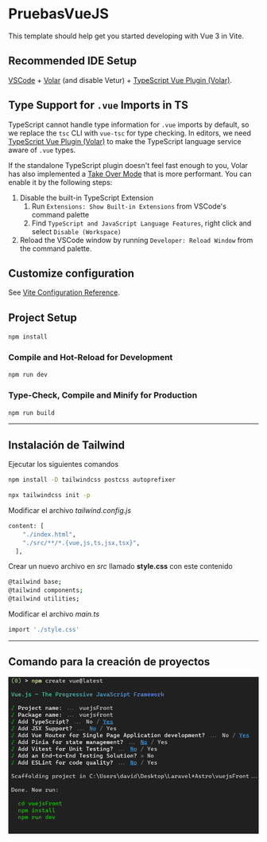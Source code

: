 # PruebasVueJS

This template should help get you started developing with Vue 3 in Vite.

## Recommended IDE Setup

[VSCode](https://code.visualstudio.com/) + [Volar](https://marketplace.visualstudio.com/items?itemName=Vue.volar) (and disable Vetur) + [TypeScript Vue Plugin (Volar)](https://marketplace.visualstudio.com/items?itemName=Vue.vscode-typescript-vue-plugin).

## Type Support for `.vue` Imports in TS

TypeScript cannot handle type information for `.vue` imports by default, so we replace the `tsc` CLI with `vue-tsc` for type checking. In editors, we need [TypeScript Vue Plugin (Volar)](https://marketplace.visualstudio.com/items?itemName=Vue.vscode-typescript-vue-plugin) to make the TypeScript language service aware of `.vue` types.

If the standalone TypeScript plugin doesn't feel fast enough to you, Volar has also implemented a [Take Over Mode](https://github.com/johnsoncodehk/volar/discussions/471#discussioncomment-1361669) that is more performant. You can enable it by the following steps:

1. Disable the built-in TypeScript Extension
    1) Run `Extensions: Show Built-in Extensions` from VSCode's command palette
    2) Find `TypeScript and JavaScript Language Features`, right click and select `Disable (Workspace)`
2. Reload the VSCode window by running `Developer: Reload Window` from the command palette.

## Customize configuration

See [Vite Configuration Reference](https://vitejs.dev/config/).

## Project Setup

```sh
npm install
```

### Compile and Hot-Reload for Development

```sh
npm run dev
```

### Type-Check, Compile and Minify for Production

```sh
npm run build
```

<hr>

## Instalación de Tailwind

Ejecutar los siguientes comandos
```sh
npm install -D tailwindcss postcss autoprefixer
```
```sh
npx tailwindcss init -p
```

Modificar el archivo *tailwind.config.js*
```sh
content: [
    "./index.html",
    "./src/**/*.{vue,js,ts,jsx,tsx}",
  ],
```

Crear un nuevo archivo en *src* llamado **style.css** con este contenido
```sh
@tailwind base;
@tailwind components;
@tailwind utilities;
```

Modificar el archivo *main.ts*
```sh
import './style.css'
```

<hr>

## Comando para la creación de proyectos

![Opciones para crear proyectos](./public/crearProyecto.png)

